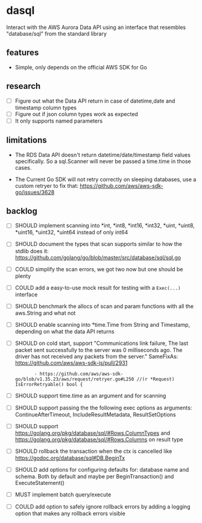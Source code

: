 # dasql
Interact with the AWS Aurora Data API using an interface that resembles "database/sql" from the standard library

## features
- Simple, only depends on the official AWS SDK for Go

## research
- [ ] Figure out what the Data API return in case of datetime,date and timestamp column types
- [ ] Figure out if json column types work as expected
- [ ] It only supports named parameters

## limitations
- The RDS Data API doesn't return datetime/date/timestamp field values specifically. So a sql.Scanner
will never be passed a time.time in those cases. 

- The Current Go SDK will not retry correctly on sleeping databases, use a custom retryer to
fix that: https://github.com/aws/aws-sdk-go/issues/3628

## backlog
- [ ] SHOULD implement scanning into *int, *int8, *int16, *int32, *uint, *uint8, *uint16, *uint32, 
             *uint64 instead of only int64
- [ ] SHOULD document the types that scan supports similar to how the stdlib does it: 
             https://github.com/golang/go/blob/master/src/database/sql/sql.go
- [ ] COULD  simplify the scan errors, we got two now but one should be plenty
- [ ] COULD  add a easy-to-use mock result for testing with a `Exec(...)` interface
- [ ] SHOULD benchmark the allocs of scan and param functions with all the aws.String and what not
- [ ] SHOULD enable scanning into *time.Time from String and Timestamp, depending on what the data
             API returns
- [ ] SHOULD on cold start, support "Communications link failure, The last packet sent successfully
             to the server was 0 milliseconds ago. The driver has not received any packets from 
             the server."
             SameFixAs: https://github.com/aws/aws-sdk-js/pull/2931

             - https://github.com/aws/aws-sdk-go/blob/v1.35.23/aws/request/retryer.go#L250 //(r *Request) IsErrorRetryable() bool {
- [ ] SHOULD support time.time as an argument and for scanning
- [ ] SHOULD support passing the the following exec options as arguments: 
             ContinueAfterTimeout, IncludeResultMetadata, ResultSetOptions
- [ ] SHOULD support https://golang.org/pkg/database/sql/#Rows.ColumnTypes 
             and https://golang.org/pkg/database/sql/#Rows.Columns on result type
- [ ] SHOULD rollback the transaction when the ctx is cancelled like https://godoc.org/database/sql#DB.BeginTx
- [ ] SHOULD add options for configuring defaults for: database name and schema. Both by default
             and maybe per BeginTransaction() and ExecuteStatement()
- [ ] MUST   implement batch query/execute
- [ ] COULD  add option to safely ignore rollback errors by adding a logging option that makes
             any rollback errors visible